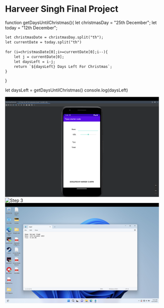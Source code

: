 # Harveer Singh Final Project

function getDaysUntilChristmas(){
    let christmasDay = "25th December";
    let today = "12th December";
    
    let christmasDate = christmasDay.split("th");
    let currentDate = today.split("th")
    
    for (i=christmasDate[0];i>=currentDate[0];i--){
        let j = currentDate[0];
        let daysLeft = i-j;
        return `${daysLeft} Days Left For Christmas`;
    }
}

let daysLeft = getDaysUntilChristmas()
console.log(daysLeft)

![Step 2](./Step2.png)
![Step 3]()
![Step 4](./Step4.png)